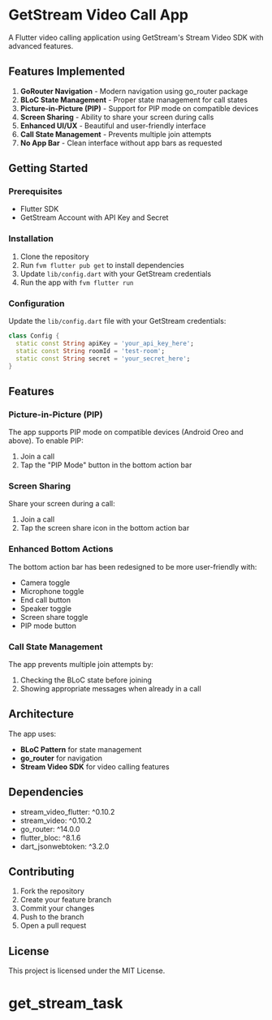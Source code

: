 # GetStream Video Call App

A Flutter video calling application using GetStream's Stream Video SDK with advanced features.

## Features Implemented

1. **GoRouter Navigation** - Modern navigation using go_router package
2. **BLoC State Management** - Proper state management for call states
3. **Picture-in-Picture (PIP)** - Support for PIP mode on compatible devices
4. **Screen Sharing** - Ability to share your screen during calls
5. **Enhanced UI/UX** - Beautiful and user-friendly interface
6. **Call State Management** - Prevents multiple join attempts
7. **No App Bar** - Clean interface without app bars as requested

## Getting Started

### Prerequisites

- Flutter SDK
- GetStream Account with API Key and Secret

### Installation

1. Clone the repository
2. Run `fvm flutter pub get` to install dependencies
3. Update `lib/config.dart` with your GetStream credentials
4. Run the app with `fvm flutter run`

### Configuration

Update the `lib/config.dart` file with your GetStream credentials:

```dart
class Config {
  static const String apiKey = 'your_api_key_here';
  static const String roomId = 'test-room';
  static const String secret = 'your_secret_here';
}
```

## Features

### Picture-in-Picture (PIP)

The app supports PIP mode on compatible devices (Android Oreo and above). 
To enable PIP:
1. Join a call
2. Tap the "PIP Mode" button in the bottom action bar

### Screen Sharing

Share your screen during a call:
1. Join a call
2. Tap the screen share icon in the bottom action bar

### Enhanced Bottom Actions

The bottom action bar has been redesigned to be more user-friendly with:
- Camera toggle
- Microphone toggle
- End call button
- Speaker toggle
- Screen share toggle
- PIP mode button

### Call State Management

The app prevents multiple join attempts by:
1. Checking the BLoC state before joining
2. Showing appropriate messages when already in a call

## Architecture

The app uses:
- **BLoC Pattern** for state management
- **go_router** for navigation
- **Stream Video SDK** for video calling features

## Dependencies

- stream_video_flutter: ^0.10.2
- stream_video: ^0.10.2
- go_router: ^14.0.0
- flutter_bloc: ^8.1.6
- dart_jsonwebtoken: ^3.2.0

## Contributing

1. Fork the repository
2. Create your feature branch
3. Commit your changes
4. Push to the branch
5. Open a pull request

## License

This project is licensed under the MIT License.
# get_stream_task
